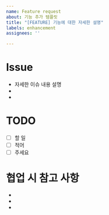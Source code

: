 ```yaml
---
name: Feature request
about: 기능 추가 템플릿
title: "[FEATURE] 기능에 대한 자세한 설명"
labels: enhancement
assignees: ''

---
```


Issue
=============
* 자세한 이슈 내용 설명
*
*


TODO
===============
- [ ] 할 일
- [ ] 적어
- [ ] 주세요

협업 시 참고 사항
==============
*
*
*

